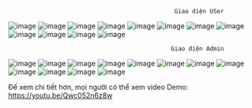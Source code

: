                                                    Giao diện USer


![image](https://github.com/vuanhtu2k3/EcomerceWebsite_Laravel/assets/116624441/948e93b4-e0c2-42b9-85c8-3f9d3b66c197)
![image](https://github.com/vuanhtu2k3/EcomerceWebsite_Laravel/assets/116624441/764c0253-b5de-45ea-82fc-e7261fc87984)
![image](https://github.com/vuanhtu2k3/EcomerceWebsite_Laravel/assets/116624441/8829618a-a351-485c-bc03-e5c0f85cd9e4)
![image](https://github.com/vuanhtu2k3/EcomerceWebsite_Laravel/assets/116624441/15af035b-4a91-4c5d-9ae2-9af18e0cd266)
![image](https://github.com/vuanhtu2k3/EcomerceWebsite_Laravel/assets/116624441/a65b3bcc-9609-4e6f-af0e-159f76196b5e)
![image](https://github.com/vuanhtu2k3/EcomerceWebsite_Laravel/assets/116624441/869d450c-5f5e-4679-9eed-d0f7efef232f)
![image](https://github.com/vuanhtu2k3/EcomerceWebsite_Laravel/assets/116624441/dcc90ff8-ca09-4fd1-a5b2-77ca56dae827)
![image](https://github.com/vuanhtu2k3/EcomerceWebsite_Laravel/assets/116624441/e714231d-a350-4272-83c7-e74870dd8cf8)
![image](https://github.com/vuanhtu2k3/EcomerceWebsite_Laravel/assets/116624441/14bfdb9d-8391-47c5-91a0-8ae1d248b7f8)
![image](https://github.com/vuanhtu2k3/EcomerceWebsite_Laravel/assets/116624441/d27d2ef0-b4da-4087-88e0-4643373c6550)
![image](https://github.com/vuanhtu2k3/EcomerceWebsite_Laravel/assets/116624441/017cf34f-8a14-4d00-ab17-231b1a96893d)
![image](https://github.com/vuanhtu2k3/EcomerceWebsite_Laravel/assets/116624441/060ca42d-f71f-460c-a35d-07a027699b55)


                                                  Giao diện Admin
![image](https://github.com/vuanhtu2k3/EcomerceWebsite_Laravel/assets/116624441/cd154c79-3dc6-4993-8b41-ad5d63f93f26)
![image](https://github.com/vuanhtu2k3/EcomerceWebsite_Laravel/assets/116624441/309edb81-14cd-4d3f-af16-e2f660ca0cb4)
![image](https://github.com/vuanhtu2k3/EcomerceWebsite_Laravel/assets/116624441/b7df9cd4-1df0-41e8-80ad-843bec54bf21)
![image](https://github.com/vuanhtu2k3/EcomerceWebsite_Laravel/assets/116624441/11a9fc84-7718-4ef6-990f-25d56758351e)
![image](https://github.com/vuanhtu2k3/EcomerceWebsite_Laravel/assets/116624441/220147ae-7337-4bf4-aaea-f0730056d729)
![image](https://github.com/vuanhtu2k3/EcomerceWebsite_Laravel/assets/116624441/bf622300-85e8-4b4d-a971-5e371dabe601)
![image](https://github.com/vuanhtu2k3/EcomerceWebsite_Laravel/assets/116624441/404721c4-98c2-423c-a72e-c40f40800362)
![image](https://github.com/vuanhtu2k3/EcomerceWebsite_Laravel/assets/116624441/f421e6e1-f7cd-45dd-b9f9-9830e546a39e)
![image](https://github.com/vuanhtu2k3/EcomerceWebsite_Laravel/assets/116624441/80e77202-1c6b-4ad7-b767-e6e3aabd00d7)
![image](https://github.com/vuanhtu2k3/EcomerceWebsite_Laravel/assets/116624441/da68284b-1e80-4952-918d-8be122543430)
![image](https://github.com/vuanhtu2k3/EcomerceWebsite_Laravel/assets/116624441/dcb73294-cba0-4b49-bb11-1b51a2e5096b)
![image](https://github.com/vuanhtu2k3/EcomerceWebsite_Laravel/assets/116624441/001b690c-466f-4ab5-8340-296c6bb78e9d)


Đế xem chi tiết hơn, mọi người có thể xem video Demo: https://youtu.be/Qwc052n6z8w


